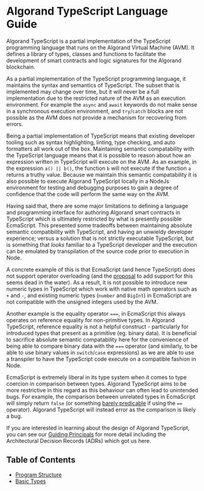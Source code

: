 # Algorand TypeScript Language Guide

Algorand TypeScript is a partial implementation of the TypeScript programming language that runs on the Algorand Virtual Machine (AVM). It defines a library of types, classes and functions to facilitate the development of smart contracts and logic signatures for the Algorand blockchain.

As a partial implementation of the TypeScript programming language, it maintains the syntax and semantics of TypeScript. The subset that is implemented may change over time, but it will never be a full implementation due to the restricted nature of the AVM as an execution environment. For example the `async` and `await` keywords do not make sense in a synchronous execution environment, and `try`/`catch` blocks are not possible as the AVM does not provide a mechanism for recovering from errors.

Being a partial implementation of TypeScript means that existing developer tooling such as syntax highlighting, linting, type checking, and auto formatters all work out of the box. Maintaining semantic compatability with the TypeScript language means that it is possible to reason about how an expression written in TypeScript will execute on the AVM. As an example, in the expression `a() || b()`, the function `b` will not execute if the function `a` returns a truthy value. Because we maintain this semantic compatability it is also possible to execute Algorand TypeScript locally in a NodeJs environment for testing and debugging purposes to gain a degree of confidence that the code will perform the same way on the AVM.

Having said that, there are some major limitations to defining a language and programming interface for authoring Algorand smart contracts in TypeScript which is ultimately restricted by what is presently possible EcmaScript. This presented some tradeoffs between maintaining absolute semantic compatibility with TypeScript, and having an unwieldy developer experience; versus a solution that is not strictly executable TypeScript, but is something that _looks_ familiar to a TypeScript developer and the execution can be emulated by transpilation of the source code prior to execution in Node.

A concrete example of this is that EcmaScript (and hence TypeScript) does not support operator overloading (and the [proposal](https://github.com/tc39/proposal-operator-overloading) to add support for this seems dead in the water). As a result, it is not possible to introduce new numeric types in TypeScript which work with native math operators such as `+` and `-`, and existing numeric types (`number` and `BigInt`) in EcmaScript are not compatible with the unsigned integers used by the AVM.

Another example is the equality operator `===`, in EcmaScript this always operates on reference equality for non-primitive types. In Algorand TypeScript, reference equality is not a helpful construct - particularly for introduced types that present as a primitive (eg. binary data). It is beneficial to sacrifice absolute semantic compatability here for the convenience of being able to compare binary data with the `===` operator (and similarly, to be able to use binary values in `switch`/`case` expressions) as we are able to use a transpiler to have the TypeScript code execute on a compatible fashion in Node.

EcmaScript is extremely liberal in its type system when it comes to type coercion in comparison between types. Algorand TypeScript aims to be more restrictive in this regard as this behaviour can often lead to unintended bugs. For example, the comparison between unrelated types in EcmaScript will simply return `false` (or something [barely predicable](https://developer.mozilla.org/en-US/docs/Web/JavaScript/Reference/Operators/Equality) if using the `==` operator). Algorand TypeScript will instead error as the comparison is likely a bug.

If you are interested in learning about the design of Algorand TypeScript, you can see our [Guiding Principals](lg-guiding-principals.md) for more detail including the Architectural Decision Records (ADRs) which got us here.


## Table of Contents

 - [Program Structure](lg-program-structure.md)
 - [Basic Types](lg-types.md)

